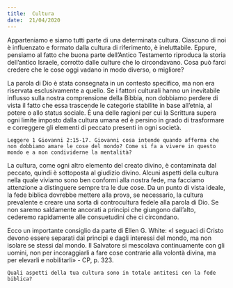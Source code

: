 ```yaml
---
title:  Cultura
date:  21/04/2020
---
```


Apparteniamo e siamo tutti parte di una determinata cultura. Ciascuno di noi è influenzato e formato dalla cultura di riferimento, è ineluttabile. Eppure, pensiamo al fatto che buona parte dell’Antico Testamento riproduca la storia dell’antico Israele, corrotto dalle culture che lo circondavano. Cosa può farci credere che le cose oggi vadano in modo diverso, o migliore?

La parola di Dio è stata consegnata in un contesto specifico, ma non era riservata esclusivamente a quello. Se i fattori culturali hanno un inevitabile influsso sulla nostra comprensione della Bibbia, non dobbiamo perdere di vista il fatto che essa trascende le categorie stabilite in base all’etnia, al potere o allo status sociale. È una delle ragioni per cui la Scrittura supera ogni limite imposto dalla cultura umana ed è persino in grado di trasformare e correggere gli elementi di peccato presenti in ogni società.

`Leggere 1 Giovanni 2:15-17. Giovanni cosa intende quando afferma che non dobbiamo amare le cose del mondo? Come si fa a vivere in questo mondo e a non condividerne la mentalità?`

La cultura, come ogni altro elemento del creato divino, è contaminata dal peccato, quindi è sottoposta al giudizio divino. Alcuni aspetti della cultura nella quale viviamo sono ben conformi alla nostra fede, ma facciamo attenzione a distinguere sempre tra le due cose. Da un punto di vista ideale, la fede biblica dovrebbe mettere alla prova, se necessario, la cultura prevalente e creare una sorta di controcultura fedele alla parola di Dio. Se non saremo saldamente ancorati a principi che giungono dall’alto, cederemo rapidamente alle consuetudini che ci circondano.

Ecco un importante consiglio da parte di Ellen G. White: «I seguaci di Cristo devono essere separati dai principi e dagli interessi del mondo, ma non isolare se stessi dal mondo. Il Salvatore si mescolava continuamente con gli uomini, non per incoraggiarli a fare cose contrarie alla volontà divina, ma per elevarli e nobilitarli» - CP, p. 323.

`Quali aspetti della tua cultura sono in totale antitesi con la fede biblica?`